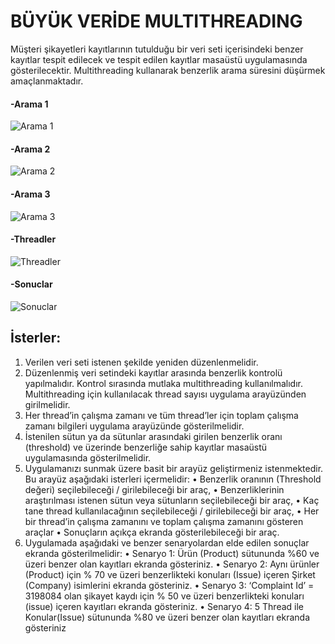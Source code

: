 # BÜYÜK VERİDE MULTITHREADING

Müşteri şikayetleri kayıtlarının tutulduğu bir veri seti içerisindeki benzer kayıtlar tespit edilecek ve tespit edilen kayıtlar masaüstü uygulamasında gösterilecektir.
Multithreading kullanarak benzerlik arama süresini düşürmek amaçlanmaktadır.


#### -Arama 1
![Arama 1](https://imgyukle.com/f/2023/02/01/Jdn6YH.png)

#### -Arama 2
![Arama 2](https://imgyukle.com/f/2023/02/01/Jdn7sf.png)

#### -Arama 3
![Arama 3](https://imgyukle.com/f/2023/02/01/JdJPnS.png)

#### -Threadler
![Threadler](https://imgyukle.com/f/2023/02/01/JdJRPQ.png)

#### -Sonuclar
![Sonuclar](https://imgyukle.com/f/2023/02/01/JdJrSe.png)

## İsterler:
1. Verilen veri seti istenen şekilde yeniden düzenlenmelidir.
2. Düzenlenmiş veri setindeki kayıtlar arasında benzerlik kontrolü yapılmalıdır. Kontrol
sırasında mutlaka multithreading kullanılmalıdır. Multithreading için kullanılacak
thread sayısı uygulama arayüzünden girilmelidir.
3. Her thread’in çalışma zamanı ve tüm thread’ler için toplam çalışma zamanı bilgileri
uygulama arayüzünde gösterilmelidir.
4. İstenilen sütun ya da sütunlar arasındaki girilen benzerlik oranı (threshold) ve üzerinde
benzerliğe sahip kayıtlar masaüstü uygulamasında gösterilmelidir.
5. Uygulamanızı sunmak üzere basit bir arayüz geliştirmeniz istenmektedir. Bu arayüz
aşağıdaki isterleri içermelidir:
• Benzerlik oranının (Threshold değeri) seçilebileceği / girilebileceği bir araç,
• Benzerliklerinin araştırılması istenen sütun veya sütunların seçilebileceği bir
araç,
• Kaç tane thread kullanılacağının seçilebileceği / girilebileceği bir araç,
• Her bir thread’in çalışma zamanını ve toplam çalışma zamanını gösteren araçlar
• Sonuçların açıkça ekranda gösterilebileceği bir araç.
6. Uygulamada aşağıdaki ve benzer senaryolardan elde edilen sonuçlar ekranda gösterilmelidir:
• Senaryo 1: Ürün (Product) sütununda %60 ve üzeri benzer olan kayıtları ekranda gösteriniz.
• Senaryo 2: Aynı ürünler (Product) için % 70 ve üzeri benzerlikteki konuları (Issue) içeren Şirket (Company) isimlerini ekranda gösteriniz.
• Senaryo 3: ‘Complaint Id’ = 3198084 olan şikayet kaydı için % 50 ve üzeri benzerlikteki konuları (issue) içeren kayıtları ekranda gösteriniz.
• Senaryo 4: 5 Thread ile Konular(Issue) sütununda %80 ve üzeri benzer olan kayıtları ekranda gösteriniz
